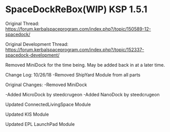 # SpaceDockReBox(WIP) KSP 1.5.1

Original Thread: https://forum.kerbalspaceprogram.com/index.php?/topic/150589-12-spacedock/

Original Development Thread: https://forum.kerbalspaceprogram.com/index.php?/topic/152337-spacedock-development/

Removed MiniDock for the time being. May be added back in at a later time.


Change Log:
10/26/18
-Removed ShipYard Module from all parts

Original Changes:
-Removed MiniDock

-Added MicroDock by steedcrugeon
-Added NanoDock by steedcrugeon

Updated ConnectedLivingSpace Module

Updated KIS Module

Updated EPL LaunchPad Module


